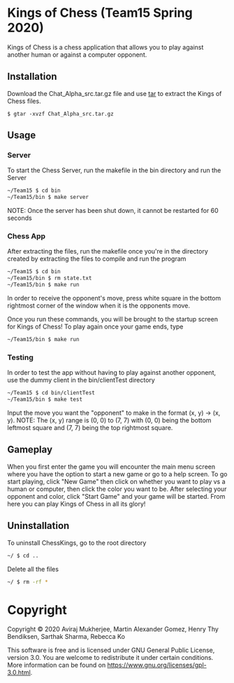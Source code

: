 # Kings of Chess (Team15 Spring 2020)

Kings of Chess is a chess application that allows you to play against another human or against a computer opponent.

## Installation

Download the Chat_Alpha_src.tar.gz file and use [tar](https://www.gnu.org/software/tar/) to extract the Kings of Chess files.

```bashk
$ gtar -xvzf Chat_Alpha_src.tar.gz
```

## Usage

### Server

To start the Chess Server, run the makefile in the bin directory and run the Server

```bash
~/Team15 $ cd bin
~/Team15/bin $ make server
 ```

NOTE: Once the server has been shut down, it cannot be restarted for 60 seconds

### Chess App

After extracting the files, run the makefile once you're in the directory created by extracting the files to compile and run the program

```bash
~/Team15 $ cd bin
~/Team15/bin $ rm state.txt
~/Team15/bin $ make run
```

In order to receive the opponent's move, press white square in the bottom rightmost corner of the window when it is the opponents move.

Once you run these commands, you will be brought to the startup screen for Kings of Chess! To play again once your game ends, type

```bash
~/Team15/bin $ make run
```

### Testing

In order to test the app without having to play against another opponent, use the dummy client in the bin/clientTest directory

```bash
~/Team15 $ cd bin/clientTest
~/Team15/bin $ make test
 ```

 Input the move you want the "opponent" to make in the format (x, y) -> (x, y).
 NOTE: The (x, y) range is (0, 0) to (7, 7) with (0, 0) being the bottom leftmost square and (7, 7) being the top rightmost square.

## Gameplay

When you first enter the game you will encounter the main menu screen where you have the option to start a new game or go to a help screen. To go start playing, click "New Game" then click on whether you want to play vs a human or computer, then click the color you want to be. After selecting your opponent and color, click "Start Game" and your game will be started. From here you can play Kings of Chess in all its glory!

## Uninstallation

To uninstall ChessKings, go to the root directory
```bash
~/ $ cd ..
```
Delete all the files
```bash
~/ $ rm -rf *

```
# Copyright
Copyright
© 2020 Aviraj Mukherjee, Martin Alexander Gomez, Henry Thy Bendiksen, Sarthak Sharma, Rebecca Ko

This software is free and is licensed under GNU General Public License, version 3.0. You are welcome to redistribute it under certain conditions. More information can be found on <https://www.gnu.org/licenses/gpl-3.0.html>.
